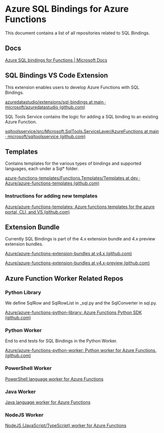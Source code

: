 # Azure SQL Bindings for Azure Functions

This document contains a list of all repositories related to SQL Bindings.

## Docs

[Azure SQL bindings for Functions | Microsoft Docs](https://aka.ms/sqlbindings)

## SQL Bindings VS Code Extension

This extension enables users to develop Azure Functions with SQL Bindings.

[azuredatastudio/extensions/sql-bindings at main · microsoft/azuredatastudio (github.com)](https://github.com/microsoft/azuredatastudio/tree/main/extensions/sql-bindings)

SQL Tools Service contains the logic for adding a SQL binding to an existing Azure Function.

[sqltoolsservice/src/Microsoft.SqlTools.ServiceLayer/AzureFunctions at main · microsoft/sqltoolsservice (github.com)](https://github.com/microsoft/sqltoolsservice/tree/main/src/Microsoft.SqlTools.ServiceLayer/AzureFunctions)

## Templates

Contains templates for the various types of bindings and supported languages, each under a Sql* folder.

[azure-functions-templates/Functions.Templates/Templates at dev · Azure/azure-functions-templates (github.com)](https://github.com/Azure/azure-functions-templates/tree/dev/Functions.Templates/Templates)

### Instructions for adding new templates

[Azure/azure-functions-templates: Azure functions templates for the azure portal, CLI, and VS (github.com)](https://github.com/Azure/azure-functions-templates#creating-a-dotnet-templates-cs-and-fs)

## Extension Bundle

Currently SQL Bindings is part of the 4.x extension bundle and 4.x preview extension bundles.

[Azure/azure-functions-extension-bundles at v4.x (github.com)](https://github.com/Azure/azure-functions-extension-bundles/tree/v4.x)


[Azure/azure-functions-extension-bundles at v4.x-preview (github.com)](https://github.com/Azure/azure-functions-extension-bundles/tree/v4.x-preview)

## Azure Function Worker Related Repos

### Python Library

We define SqlRow and SqlRowList in _sql.py and the SqlConverter in sql.py.

[Azure/azure-functions-python-library: Azure Functions Python SDK (github.com)](https://github.com/Azure/azure-functions-python-library)

### Python Worker

End to end tests for SQL Bindings in the Python Worker.

[Azure/azure-functions-python-worker: Python worker for Azure Functions. (github.com)](https://github.com/Azure/azure-functions-python-worker)

### PowerShell Worker

[PowerShell language worker for Azure Functions](https://github.com/Azure/azure-functions-powershell-worker)

### Java Worker 
[Java language worker for Azure Functions](https://github.com/Azure/azure-functions-java-worker)

### NodeJS Worker 
[NodeJS (JavaScript/TypeScript) worker for Azure Functions](https://github.com/Azure/azure-functions-nodejs-worker)
